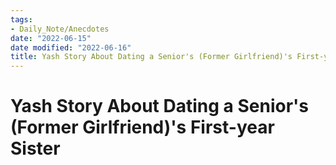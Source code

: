 ```yaml
---
tags:
- Daily_Note/Anecdotes
date: "2022-06-15"
date modified: "2022-06-16"
title: Yash Story About Dating a Senior's (Former Girlfriend)'s First-year Sister
---
```


# Yash Story About Dating a Senior's (Former Girlfriend)'s First-year Sister
